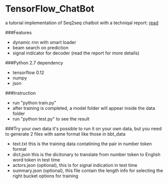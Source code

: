 # TensorFlow_ChatBot
a tutorial implementation of Seq2seq chatbot with a techniqal report: [read](https://docs.google.com/gview?url=http://sudongqi.com/Documents/2016_02.pdf&embedded=true)

###Features
* dynamic rnn with smart loader
* beam search on prediction
* signal indicator for decoder (read the report for more details)

###Python 2.7 dependency
* tensorflow 0.12
* numpy
* json

###Instruction
* run "python train.py"
* after training is completed, a model folder will appear inside the data folder
* run "python test.py" to see the result

###Try your own data
it's possible to run it on your own data, but you need to generate 2 files with same format like those in bbt_data
* text.txt      this is the training data contatining the pair in number token format
* dict.json     this is the dicitonary to translate from number token to English word token in test time
* actors.json   (optional), this is for signal indication in test time
* summary.json  (optional), this file contain the length info for selecting the right bucket options for training
